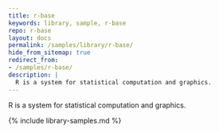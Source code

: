```yaml
---
title: r-base
keywords: library, sample, r-base
repo: r-base
layout: docs
permalink: /samples/library/r-base/
hide_from_sitemap: true
redirect_from:
- /samples/r-base/
description: |
  R is a system for statistical computation and graphics.
---
```


R is a system for statistical computation and graphics.


{% include library-samples.md %}
